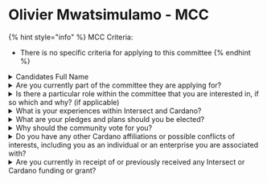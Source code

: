 # Olivier Mwatsimulamo - MCC

{% hint style="info" %}
MCC Criteria:

* There is no specific criteria for applying to this committee
{% endhint %}

<details>

<summary>Candidates Full Name</summary>

Olivier Mwatsimulamo

</details>



<details>

<summary>Are you currently part of the committee they are applying for?</summary>

No

</details>



<details>

<summary>Is there a particular role within the committee that you are interested in, if so which and why? (if applicable)</summary>

Within the Membership and Community Committee, I am most impacted by the role of advising Intersect staff in areas such as membership sales and account management, community support, grants, education and events.

</details>



<details>

<summary>What is your experiences within Intersect and Cardano?</summary>

• Overall with cardano, I have a huge experience in reviewing proposals in project catalyst since F9 until now, I was a voter of proposals in fund 12, and I am currently Milestone Reviewer in project catalyst.&#x20;

• Member of Intersect since March 2024,&#x20;

• Participation in the voting action for the 3 seats of the interim constitutional committee,&#x20;

• Co-host of a workshop funded by Intersect and dealing with the on-chain governance of cardano with UPDC Nyiragongo: Here I intervened by talking about cardano and its roadmaps, and I limited myself more to the Voltaire era and its various news of decentralized governance.&#x20;

• Participation in an online workshop on CIP-1694 with Goma Hub in 2023&#x20;

• From April 25 to June 09, 2024: Under the assistance of Ms. Gemma Dakin (Manager of Tools and Community Engagement-Grants within Intersect), Member of the working group that carried out the evaluation of grant applications for inclusion and accessibility, specifically, specifically the categories of open space and town halls,&#x20;

• From June 18 to July 1, 2024: Under the assistance of Ms. Gemma Dakin (Manager of Tools and Community Engagement-Grants within Intersect), evaluator member of the first group for requests to host constitutional workshops for the European region. Here is my contract signed before the execution of this position. Confidentiality\_Agree Olivier-INTERSECT.pdf.&#x20;

• I was the main Co-host of a local Intersect event in the city of Goma,&#x20;

• I was also a Co-Host during the constitutional event organized in the city of Goma.

Since March 2024, I have been a member of Intersect, an organization committed to promoting democratic governance. I recently participated in the voting action for the three seats of the interim constitutional committee, demonstrating my commitment to democratic decision-making.

As a co-host of an Intersect-funded workshop on Cardano on-chain governance with UPDC Nyiragongo, I had the opportunity to share my knowledge about Cardano and its roadmaps. I particularly focused on the Voltaire era and the latest news in decentralized governance, thus contributing to enriching the discussions.

In 2023, I also participated in an online workshop on CIP-1694 with Goma Hub, demonstrating my interest in decentralized governance issues with the Voltaire era at Cardano.

Between April 25 and May 9, 2024, under the supervision of Ms. Gemma Dakin, Head of Tooling and Community Engagement-Grants at Intersect, I was part of the working group in charge of evaluating grant applications for inclusion and accessibility, with a particular focus on the categories of open space and town halls.

Finally, from June 18 to July 1, 2024, still under the direction of Ms. Gemma Dakin, I was an evaluator in the working group in charge of examining applications for hosting and organizing constitutional workshops for the European region. My commitment to these missions was formalized by the signing of a contract before taking office, here is

July 6, 2024: Participation in the DRep Pionnier workshop with Martin Musagara organized in the city of Goma

</details>



<details>

<summary>What are your pledges and plans should you be elected?</summary>

If elected, I commit to actively participating in meetings with other committee members. More specifically, I will ensure that I express opinions that demonstrate how Intersect can be more connected to its members. In addition, I will propose policies to encourage mass membership of the Cardano community in Intersect.

</details>



<details>

<summary>Why should the community vote for you?</summary>

My experience with Cardano and, in particular, with Intersect is a key asset that community members can rely on to vote for me. In addition, my ambition is a motivating factor that encourages people to trust me.

</details>



<details>

<summary>Do you have any other Cardano affiliations or possible conflicts of interests, including you as an individual or an enterprise you are associated with?</summary>

No

</details>



<details>

<summary>Are you currently in receipt of or previously received any Intersect or Cardano funding or grant?</summary>

YES

</details>
